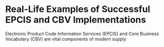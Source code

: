 # Real-Life Examples of Successful EPCIS and CBV Implementations

Electronic Product Code Information Services (EPCIS) and Core Business Vocabulary (CBV) are vital components of modern supply
